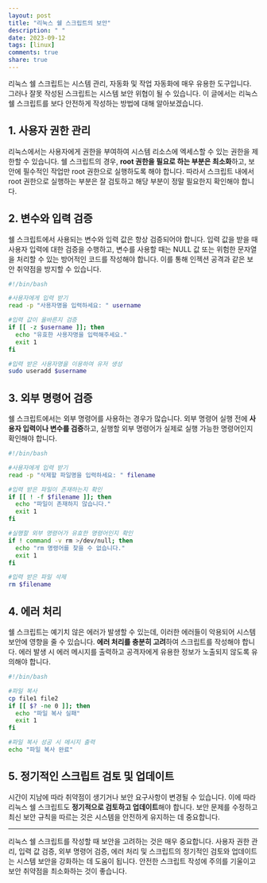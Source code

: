 ```yaml
---
layout: post
title: "리눅스 쉘 스크립트의 보안"
description: " "
date: 2023-09-12
tags: [linux]
comments: true
share: true
---
```


리눅스 쉘 스크립트는 시스템 관리, 자동화 및 작업 자동화에 매우 유용한 도구입니다. 그러나 잘못 작성된 스크립트는 시스템 보안 위협이 될 수 있습니다. 이 글에서는 리눅스 쉘 스크립트를 보다 안전하게 작성하는 방법에 대해 알아보겠습니다.

## 1. 사용자 권한 관리

리눅스에서는 사용자에게 권한을 부여하여 시스템 리소스에 엑세스할 수 있는 권한을 제한할 수 있습니다. 쉘 스크립트의 경우, **root 권한을 필요로 하는 부분은 최소화**하고, 보안에 필수적인 작업만 root 권한으로 실행하도록 해야 합니다. 따라서 스크립트 내에서 root 권한으로 실행하는 부분은 잘 검토하고 해당 부분이 정말 필요한지 확인해야 합니다.

## 2. 변수와 입력 검증

쉘 스크립트에서 사용되는 변수와 입력 값은 항상 검증되어야 합니다. 입력 값을 받을 때 사용자 입력에 대한 검증을 수행하고, 변수를 사용할 때는 NULL 값 또는 위험한 문자열을 처리할 수 있는 방어적인 코드를 작성해야 합니다. 이를 통해 인젝션 공격과 같은 보안 취약점을 방지할 수 있습니다.

```bash
#!/bin/bash

#사용자에게 입력 받기
read -p "사용자명을 입력하세요: " username

#입력 값이 올바른지 검증
if [[ -z $username ]]; then
  echo "유효한 사용자명을 입력해주세요."
  exit 1
fi

#입력 받은 사용자명을 이용하여 유저 생성
sudo useradd $username
```

## 3. 외부 명령어 검증

쉘 스크립트에서는 외부 명령어를 사용하는 경우가 많습니다. 외부 명령어 실행 전에 **사용자 입력이나 변수를 검증**하고, 실행할 외부 명령어가 실제로 실행 가능한 명령어인지 확인해야 합니다.

```bash
#!/bin/bash

#사용자에게 입력 받기
read -p "삭제할 파일명을 입력하세요: " filename

#입력 받은 파일이 존재하는지 확인
if [[ ! -f $filename ]]; then
  echo "파일이 존재하지 않습니다."
  exit 1
fi

#실행할 외부 명령어가 유효한 명령어인지 확인
if ! command -v rm >/dev/null; then
  echo "rm 명령어를 찾을 수 없습니다."
  exit 1
fi

#입력 받은 파일 삭제
rm $filename
```

## 4. 에러 처리

쉘 스크립트는 예기치 않은 에러가 발생할 수 있는데, 이러한 에러들이 악용되어 시스템 보안에 영향을 줄 수 있습니다. **에러 처리를 충분히 고려**하여 스크립트를 작성해야 합니다. 에러 발생 시 에러 메시지를 출력하고 공격자에게 유용한 정보가 노출되지 않도록 유의해야 합니다.

```bash
#!/bin/bash

#파일 복사
cp file1 file2
if [[ $? -ne 0 ]]; then
  echo "파일 복사 실패"
  exit 1
fi

#파일 복사 성공 시 메시지 출력
echo "파일 복사 완료"
```

## 5. 정기적인 스크립트 검토 및 업데이트

시간이 지남에 따라 취약점이 생기거나 보안 요구사항이 변경될 수 있습니다. 이에 따라 리눅스 쉘 스크립트도 **정기적으로 검토하고 업데이트**해야 합니다. 보안 문제를 수정하고 최신 보안 규칙을 따르는 것은 시스템을 안전하게 유지하는 데 중요합니다.

---

리눅스 쉘 스크립트를 작성할 때 보안을 고려하는 것은 매우 중요합니다. 사용자 권한 관리, 입력 값 검증, 외부 명령어 검증, 에러 처리 및 스크립트의 정기적인 검토와 업데이트는 시스템 보안을 강화하는 데 도움이 됩니다. 안전한 스크립트 작성에 주의를 기울이고 보안 취약점을 최소화하는 것이 좋습니다.